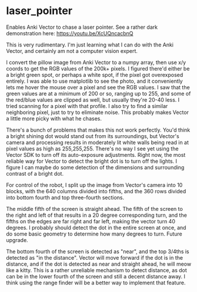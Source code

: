 # laser_pointer
Enables Anki Vector to chase a laser pointer.  See a rather dark demonstration here: https://youtu.be/XcUQncacbnQ

This is very rudimentary.  I'm just learning what I can do with the Anki Vector, and certainly am not a computer vision expert.

I convert the pillow image from Anki Vector to a numpy array, then use x/y coords to get the RGB values of the 200k+ pixels.  I figured there'd either be a bright green spot, or perhaps a white spot, if the pixel got overexposed entirely.  I was able to use matplotlib to see the photo, and it conveniently lets me hover the mouse over a pixel and see the RGB values.  I saw that the green values are at a minimum of 200 or so, ranging up to 255, and some of the red/blue values are clipped as well, but usually they're 20-40 less.  I tried scanning for a pixel with that profile.  I also try to find a similar neighboring pixel, just to try to eliminate noise.  This probably makes Vector a little more picky with what he chases.

There's a bunch of problems that makes this not work perfectly.  You'd think a bright shining dot would stand out from its surroundings, but Vector's camera and processing results in moderately lit white walls being read in at pixel values as high as 255,255,255.  There's no way I see yet using the Vector SDK to turn off its auto-exposure adjustments.  Right now, the most reliable way for Vector to detect the bright dot is to turn off the lights.  I figure I can maybe do some detection of the dimensions and surrounding contrast of a bright dot.

For control of the robot, I split up the image from Vector's camera into 10 blocks, with the 640 columns divided into fifths, and the 360 rows divided into bottom fourth and top three-fourth sections.

The middle fifth of the screen is straight ahead.  The fifth of the screen to the right and left of that results in a 20 degree corresponding turn, and the fifths on the edges are far right and far left, making the vector turn 40 degrees.  I probably should detect the dot in the entire screen  at once, and do some basic geometry to determine how many degrees to turn.  Future upgrade.

The bottom fourth of the screen is detected as "near", and the top 3/4ths is detected as "in the distance". Vector will move forward if the dot is in the distance, and if the dot is detected as near and straight ahead, he will meow like a kitty.  This is a rather unreliable mechanism to detect distance, as dot can be in the lower fourth of the screen and still a decent distance away.  I think using the range finder will be a better way to implement that feature.
